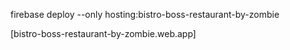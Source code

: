firebase deploy --only hosting:bistro-boss-restaurant-by-zombie

[bistro-boss-restaurant-by-zombie.web.app]
